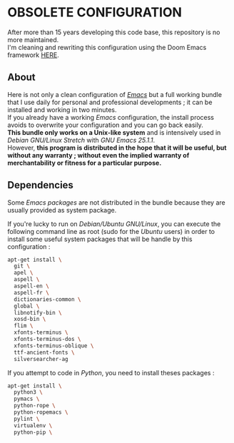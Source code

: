 # OBSOLETE CONFIGURATION

After more than 15 years developing this code base, this repository is no more maintained.  
I'm cleaning and rewriting this configuration using the Doom Emacs framework [HERE](https://github.com/pivaldi/pimacs).

## About

Here is not only a clean configuration
of [*Emacs*](http://www.gnu.org/software/emacs/)
but a full working bundle that I use daily for personal and
professional developments ; it can be installed and working in two
minutes.  
If you already have a working *Emacs* configuration, the
install process avoids to overwrite your configuration and you can go back
easily.  
**This bundle only works on a Unix-like system** and is intensively
used in *Debian GNU/Linux Stretch* with *GNU Emacs 25.1.1*.  
However, **this program is distributed in the hope that it will be
useful, but without any warranty ; without even the implied warranty
of merchantability or fitness for a particular purpose.**

## Dependencies

Some *Emacs packages* are not distributed in the bundle because
they are usually provided as system package.

If you're lucky to run on *Debian/Ubuntu GNU/Linux*, you can execute the
following command line as root (sudo for the *Ubuntu* users) in order
to install some useful system packages that will be handle by this
configuration :

```bash
apt-get install \
  git \
  apel \
  aspell \
  aspell-en \
  aspell-fr \
  dictionaries-common \
  global \
  libnotify-bin \
  xosd-bin \
  flim \
  xfonts-terminus \
  xfonts-terminus-dos \
  xfonts-terminus-oblique \
  ttf-ancient-fonts \
  silversearcher-ag
```

If you attempt to code in *Python*, you need to install theses packages :

```bash
apt-get install \
  python3 \
  pymacs \
  python-rope \
  python-ropemacs \
  pylint \
  virtualenv \
  python-pip \
```
